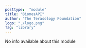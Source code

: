 ```yaml
---
posttype:  "module"  
title: "BiomesAPI"
author: "The Terasology Foundation"
logo: "./logo.png"
Tag: "library"
---
```

No info available about this module
